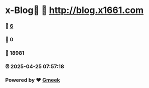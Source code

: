 # x-Blog🍃 :link: http://blog.x1661.com 
### :page_facing_up: [6](http://blog.x1661.com/tag.html) 
### :speech_balloon: 0 
### :hibiscus: 18981 
### :alarm_clock: 2025-04-25 07:57:18 
### Powered by :heart: [Gmeek](https://github.com/Meekdai/Gmeek)

